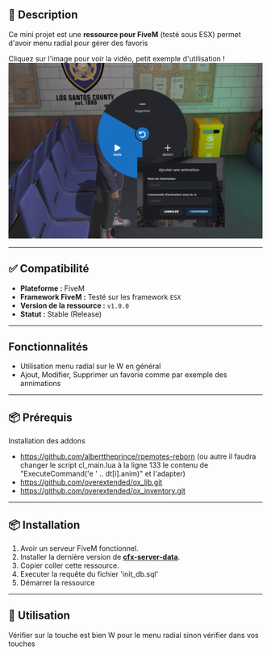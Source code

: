 ## 📜 Description
Ce mini projet est une **ressource pour FiveM** (testé sous ESX) permet d'avoir menu radial pour gérer des favoris

Cliquez sur l'image pour voir la vidéo, petit exemple d'utilisation !
[![Nom de la vidéo](https://raw.githubusercontent.com/Casimodo/fivem_ton_radial/refs/heads/main/capture.png)](https://www.youtube.com/watch?v=BkPW_pUObFk)

---

## ✅ Compatibilité

- **Plateforme :** FiveM
- **Framework FiveM :** Testé sur les framework `ESX`
- **Version de la ressource :** `v1.0.0`
- **Statut :** Stable (Release)

---

##  Fonctionnalités

- Utilisation menu radial sur le W en général
- Ajout, Modifier, Supprimer un favorie comme par exemple des annimations

---

## 📦 Prérequis

Installation des addons
- https://github.com/alberttheprince/rpemotes-reborn (ou autre il faudra changer le script cl_main.lua à la ligne 133 le contenu de "ExecuteCommand('e ' .. dt[i].anim)" et l'adapter)
- https://github.com/overextended/ox_lib.git
- https://github.com/overextended/ox_inventory.git

---

## 📦 Installation

1. Avoir un serveur FiveM fonctionnel.
2. Installer la dernière version de [**cfx-server-data**](https://github.com/citizenfx/cfx-server-data).
3. Copier coller cette ressource.
4. Executer la requête du fichier 'init_db.sql'
5. Démarrer la ressource

---

## 🚀 Utilisation

Vérifier sur la touche est bien W pour le menu radial sinon vérifier dans vos touches